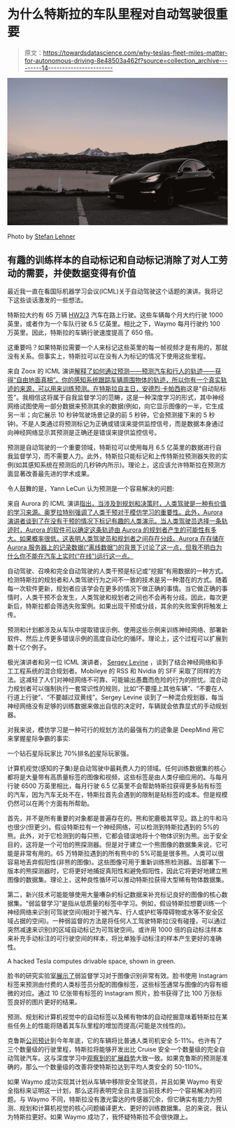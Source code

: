 # 为什么特斯拉的车队里程对自动驾驶很重要

> 原文：<https://towardsdatascience.com/why-teslas-fleet-miles-matter-for-autonomous-driving-8e48503a462f?source=collection_archive---------14----------------------->

![](img/e1063d46160d82fd835ca716ca092b4f.png)

Photo by [Stefan Lehner](https://unsplash.com/@st_lehner)

## 有趣的训练样本的自动标记和自动标记消除了对人工劳动的需要，并使数据变得有价值

最近我一直在看国际机器学习会议(ICML)关于自动驾驶这个话题的演讲。我将记下这些谈话激发的一些想法。

特斯拉大约有 65 万辆 [HW2/3](https://lexfridman.com/tesla-autopilot-miles-and-vehicles/) 汽车在路上行驶。这些车辆每个月大约行驶 1000 英里，或者作为一个车队行驶 6.5 亿英里。相比之下，Waymo 每月行驶约 100 万英里。因此，特斯拉的车辆行驶速度提高了 650 倍。

这重要吗？如果特斯拉需要一个人来标记这些英里的每一帧视频才是有用的，那就没有关系。但事实上，特斯拉可以在没有人为标记的情况下使用这些里程。

来自 Zoox 的 ICML 演讲[解释了如何通过预测——预测汽车和行人的轨迹——获得“自由地面真相”。你的感知系统跟踪车辆周围物体的轨迹，所以你有一个真实轨迹的来源，可以用来训练预测。在特斯拉自主日，安德烈·卡帕西](https://slideslive.com/38917893/perception-and-prediction-at-zoox)[称](https://youtu.be/A44hbogdKwI)这是“自动贴标签”。我相信这将属于自我监督学习的范畴，这是一种深度学习的形式，其中神经网络试图使用一部分数据来预测其余的数据(例如，向它显示图像的一半，它生成另一半；向它展示 10 秒钟驾驶场景记录的前 5 秒钟，它会预测接下来的 5 秒钟)。不是人类通过将预测标记为正确或错误来提供监控信号，而是数据本身通过向神经网络显示其预测是正确还是错误来提供监控信号。

预测是自动驾驶的一个重要领域，特斯拉可以使用每月 6.5 亿英里的数据进行自我监督学习，而不需要人力。此外，特斯拉只能标记和上传特斯拉预测器失败的实例(如其感知系统在预测后的几秒钟内所示)。理论上，这应该允许特斯拉在预测方面显著改善最先进的学术成果。

令人鼓舞的是，Yann LeCun 认为预测是一个容易解决的问题:

来自 Aurora 的 ICML 演讲[指出，当涉及到规划和决策时，人类驾驶是一种有价值的学习来源。奥罗拉特别强调了人类干预对于模仿学习的重要性。此外，Aurora 演讲者谈到了在没有干预的情况下标记有趣的人类演示。当人类驾驶员选择一条轨迹时，Aurora 的软件可以确定这条轨迹由 Aurora 的规划者产生的可能性有多大。如果概率很低，这表明人类驾驶员和规划者之间存在分歧。Aurora 在存储在 Aurora 服务器上的记录数据(“离线数据”)的背景下讨论了这一点，但我不明白为什么你不能在汽车上实时(“在线”)运行这一点。](https://slideslive.com/38916646/the-promise-and-challenge-of-ml-in-selfdriving?locale=cs)

自动驾驶、召唤和完全自动驾驶的人类干预是标记或“挖掘”有用数据的一种方式。检测特斯拉的规划者和人类驾驶行为之间不一致的技术是另一种潜在的方式。随着每一次软件更新，规划者应该学会在更多的情况下做正确的事情。当它做正确的事情时，人类干预不会发生，人类驾驶和规划者之间也不会再有分歧。因此，每次更新后，特斯拉都会筛选失败案例。如果出现干预或分歧，其余的失败案例将触发上传。

预测和计划都涉及从车队中提取错误示例、使用这些示例来训练神经网络、部署新软件、然后上传更多错误示例的高度自动化的循环。理论上，这个过程可以扩展到数十亿个例子。

极光演讲者和另一位 ICML 演讲者， [Sergey Levine](https://slideslive.com/38917941/imitation-prediction-and-modelbased-reinforcement-learning-for-autonomous-driving) ，谈到了结合神经网络和手工工程系统的混合规划者。Mobileye 的 RSS 和 Nvidia 的 SFF 采取了同样的方法。这减轻了人们对神经网络不可靠、可能输出愚蠢而危险的行为的担忧。混合动力规划者可以强制执行一套常识性的规则，比如“不要撞上其他车辆”、“不要在人行道上行驶”、“不要越过双黄线”。Sergey Levine 谈到了一种混合规划器，每当神经网络没有足够的训练数据来做出自信的决定时，车辆就会依靠显式的手动规划器。

对我来说，模仿学习是一种可行的规划方法的最强有力的迹象是 DeepMind 用它来掌握星际争霸的事实:

一个钻石星际玩家比 70%排名[的](https://www.rankedftw.com/stats/leagues/1v1/#v=2&r=-2&sx=a)星际玩家强。

计算机视觉(感知的子集)是自动驾驶中最耗费人力的领域。任何训练数据集的核心都将是大量带有高质量标签的图像和视频，这些标签是由人类仔细应用的。与每月行驶 6500 万英里相比，每月行驶 6.5 亿英里不会帮助特斯拉获得更多贴有标签的汽车，因为汽车无处不在，特斯拉首先会遇到的限制是贴标签的成本。但是规模仍然可以在两个方面有所帮助。

首先，并不是所有重要的对象都是普遍存在的。熊和驼鹿极其罕见。路上的牛和马也很少(但更少)。假设特斯拉有一个神经网络，可以检测到特斯拉遇到的 5%的熊。此外，对于它检测到的每只熊，它都会错误地将十个物体识别为熊。出于安全目的，这将是一个可怕的熊探测器。但是对于建立一个熊图像的数据集来说，它可能是非常有用的。65 万特斯拉遇到的所有熊中的 5%可能是很多熊。人类可以很容易地丢弃假阳性(非熊的图像)。这些图像可用于重新训练熊检测器。当部署下一版本的熊探测器时，它将更好地捕捉真阳性和避免假阳性，因此它将更好地建立熊图像的数据集。理论上，这种良性循环可以推动特斯拉获得大型稀有物体数据集。

第二，新兴技术可能能够使用大量嘈杂的标记数据来补充标记良好的图像的核心数据集。“弱监督学习”是指从低质量的标签中学习。例如，假设特斯拉想要训练一个神经网络来识别可驾驶空间(相对于被汽车、行人或护栏等障碍物或水等不安全区域占据的空间)。一种弱监督的方法是将任何人工驾驶特斯拉(没有碰撞，可以通过突然减速来识别)的区域自动标记为可驾驶空间。或许用 1000 倍的自动标注样本来补充手动标注的可行驶空间的样本，将比单独手动标注的样本产生更好的准确性。

A hacked Tesla computes drivable space, shown in green.

脸书的研究实验室[展示了](https://engineering.fb.com/ml-applications/advancing-state-of-the-art-image-recognition-with-deep-learning-on-hashtags/)弱监督学习对于图像识别非常有效。脸书使用 Instagram 标签来预测由付费的人类标签员分配的图像标签，这些标签通常与图像的内容有细微的对应。通过 10 亿张带有标签的 Instagram 照片，脸书获得了比 100 万张标签良好的图片更好的结果。

预测、规划和计算机视觉中的自动标签以及稀有物体的自动挖掘意味着特斯拉在某些任务上的性能将随着其车队里程的增加而提高(可能是次线性的)。

克鲁斯[公司预计](https://www.forbes.com/sites/bradtempleton/2019/06/10/gmcruise-leaks-show-them-ridiculously-behind-waymo-its-time-for-better-more-public-metrics/)到今年年底，它的车辆将比普通人类司机安全 5-11%。也许有了三个数量级的行驶里程，特斯拉将能够开发出比 Cruise 安全一个数量级的完全自动驾驶汽车。这与深度学习中[观察到的扩展趋势](https://arxiv.org/abs/1712.00409)大致一致。如果克鲁斯的预测是准确的，那么一个数量级的改善将使特斯拉达到平均人类安全的 50-110%。

如果 Waymo 成功实现其计划从车辆中移除安全驾驶员，并且如果 Waymo 有安全指标来证明这一计划，那么这将表明完全自主是当前技术的一个容易解决的问题。与 Waymo 不同，特斯拉没有激光雷达的传感器冗余，但它确实有能力为预测、规划和计算机视觉的核心问题编译更大、更好的训练数据集。总的来说，我认为特斯拉更好。如果 Waymo 成功了，我怀疑特斯拉不会很快跟上。